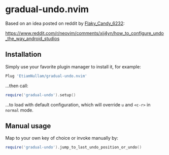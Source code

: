 # gradual-undo.nvim

Based on an idea posted on reddit by [Flaky_Candy_6232](https://www.reddit.com/user/Flaky_Candy_6232):

https://www.reddit.com/r/neovim/comments/xij4yn/how_to_configure_undo_the_way_android_studios

## Installation

Simply use your favorite plugin manager to install it, for example:

```lua
Plug 'EtiamNullam/gradual-undo.nvim'
```

...then call:

```lua
require('gradual-undo').setup()
```

...to load with default configuration, which will override `u` and `<c-r>` in `normal` mode.

## Manual usage

Map to your own key of choice or invoke manually by:
```lua
require('gradual-undo').jump_to_last_undo_position_or_undo()
```
